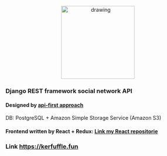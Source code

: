 <p align="center">
<img src="https://fiverr-res.cloudinary.com/images/q_auto,f_auto/gigs/126667845/original/89515c63b588d01dabbfe0e2ddc20126b6ecc717/create-reactjs-and-django-webapp.png" alt="drawing" width="200"/>
</p>


### Django REST framework social network API 

#### Designed by [api-first approach](https://medium.com/adobetech/three-principles-of-api-first-design-fa6666d9f694 "API First Design")

DB: PostgreSQL + Amazon Simple Storage Service (Amazon S3)

#### Frontend written by React + Redux: [Link my React repositorie](https://github.com/MaximMukhametov/social-network "Kerfuffle SPA")

### Link https://kerfuffle.fun